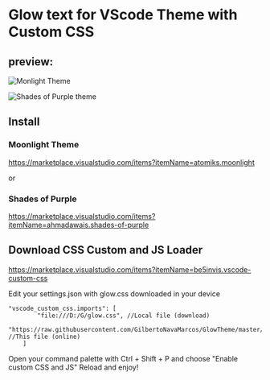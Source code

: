 # Glow text for VScode Theme with Custom CSS

## preview:
![Monlight Theme](https://camo.githubusercontent.com/2bf7d61db3e06d4b2ce2e80f6191b4a53ac9cd072f4d85ba50e3a68c2974270a/68747470733a2f2f692e696d6775722e636f6d2f6168684a4e6a392e6a7067)

![Shades of Purple theme](https://raw.githubusercontent.com/ahmadawais/shades-of-purple-vscode/master/images/1_sop.gif)

## Install 
### Moonlight Theme
https://marketplace.visualstudio.com/items?itemName=atomiks.moonlight

or 

### Shades of Purple 
https://marketplace.visualstudio.com/items?itemName=ahmadawais.shades-of-purple

## Download CSS Custom and JS Loader
https://marketplace.visualstudio.com/items?itemName=be5invis.vscode-custom-css

Edit your settings.json with glow.css downloaded in your device
```
"vscode_custom_css.imports": [
        "file:///D:/G/glow.css", //Local file (download)
        "https://raw.githubusercontent.com/GilbertoNavaMarcos/GlowTheme/master/glow.css" //This file (online)
    ]
```

Open your command palette with Ctrl + Shift + P and choose "Enable custom CSS and JS"
Reload and enjoy!
